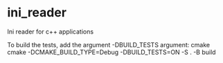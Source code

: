 # ini_reader
Ini reader for c++ applications

To build the tests, add the argument -DBUILD_TESTS argument:
cmake cmake -DCMAKE_BUILD_TYPE=Debug -DBUILD_TESTS=ON -S . -B build
